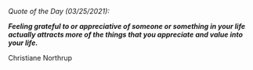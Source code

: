*Quote of the Day (03/25/2021):*

_**Feeling grateful to or appreciative of someone or something in your life actually attracts more of the things that you appreciate and value into your life.**_

Christiane Northrup